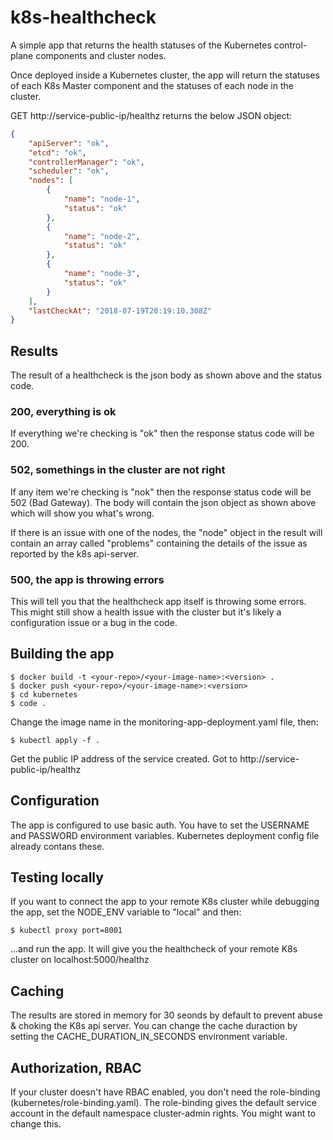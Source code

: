 # k8s-healthcheck
A simple app that returns the health statuses of the Kubernetes control-plane components and cluster nodes.

Once deployed inside a Kubernetes cluster, the app will return the statuses of each K8s Master component and the statuses of each node in the cluster.

GET http://service-public-ip/healthz returns the below JSON object:

```json
{
    "apiServer": "ok",
    "etcd": "ok",
    "controllerManager": "ok",
    "scheduler": "ok",
    "nodes": [
        {
            "name": "node-1",
            "status": "ok"
        },
        {
            "name": "node-2",
            "status": "ok"
        },
        {
            "name": "node-3",
            "status": "ok"
        }
    ],
    "lastCheckAt": "2018-07-19T20:19:10.308Z"
}
```
## Results

The result of a healthcheck is the json body as shown above and the status code.

### 200, everything is ok

If everything we're checking is "ok" then the response status code will be 200.

### 502, somethings in the cluster are not right

If any item we're checking is "nok" then the response status code will be 502 (Bad Gateway). The body will contain the json object as shown above which will show you what's wrong.

If there is an issue with one of the nodes, the "node" object in the result will contain an array called "problems" containing the details of the issue as reported by the k8s api-server.

### 500, the app is throwing errors

This will tell you that the healthcheck app itself is throwing some errors. This might still show a health issue with the cluster but it's likely a configuration issue or a bug in the code.

## Building the app

```
$ docker build -t <your-repo>/<your-image-name>:<version> .
$ docker push <your-repo>/<your-image-name>:<version>
$ cd kubernetes
$ code .
```

Change the image name in the monitoring-app-deployment.yaml file, then:

```
$ kubectl apply -f .
```

Get the public IP address of the service created. Got to http://service-public-ip/healthz

## Configuration

The app is configured to use basic auth. You have to set the USERNAME and PASSWORD environment variables. Kubernetes deployment config file already contans these.

## Testing locally

If you want to connect the app to your remote K8s cluster while debugging the app, set the NODE_ENV variable to "local" and then: 

```
$ kubectl proxy port=8001
```

...and run the app. It will give you the healthcheck of your remote K8s cluster on localhost:5000/healthz

## Caching

The results are stored in memory for 30 seonds by default to prevent abuse & choking the K8s api server. You can change the cache duraction by setting the CACHE_DURATION_IN_SECONDS environment variable.

## Authorization, RBAC

If your cluster doesn't have RBAC enabled, you don't need the role-binding (kubernetes/role-binding.yaml). The role-binding gives the default service account in the default namespace cluster-admin rights. You might want to change this.
